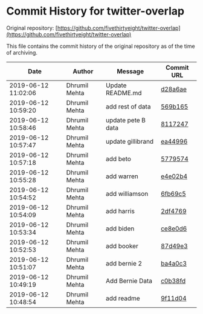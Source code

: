 ﻿# Commit History for twitter-overlap

Original repository: [https://github.com/fivethirtyeight/twitter-overlap](https://github.com/fivethirtyeight/twitter-overlap)

This file contains the commit history of the original repository as of the time of archiving.

| Date | Author | Message | Commit URL |
|------|--------|---------|------------|
| 2019-06-12 11:02:06 | Dhrumil Mehta | Update README.md | [d28a6ae](https://github.com/fivethirtyeight/twitter-overlap/commit/d28a6aeba860413156be3c138239c829581d827d) |
| 2019-06-12 10:59:20 | Dhrumil Mehta | add rest of data | [569b165](https://github.com/fivethirtyeight/twitter-overlap/commit/569b165f10dc6255bac857b54c8ecedc5a9b548b) |
| 2019-06-12 10:58:46 | Dhrumil Mehta | update pete B data | [8117247](https://github.com/fivethirtyeight/twitter-overlap/commit/8117247858de6ae61b9a5f44f73f5b873c0d1591) |
| 2019-06-12 10:57:47 | Dhrumil Mehta | update gillibrand | [ea44996](https://github.com/fivethirtyeight/twitter-overlap/commit/ea44996ee4600054035cbb29fc51f505b12872f3) |
| 2019-06-12 10:57:18 | Dhrumil Mehta | add beto | [5779574](https://github.com/fivethirtyeight/twitter-overlap/commit/5779574c378af5c2fd6837ea86e965180923069d) |
| 2019-06-12 10:55:28 | Dhrumil Mehta | add warren | [e4e02b4](https://github.com/fivethirtyeight/twitter-overlap/commit/e4e02b4503dad0537466785e218bc2f3f2919a35) |
| 2019-06-12 10:54:52 | Dhrumil Mehta | add williamson | [6fb69c5](https://github.com/fivethirtyeight/twitter-overlap/commit/6fb69c5ae0d4c1188e7318dbfa245a0089860c32) |
| 2019-06-12 10:54:09 | Dhrumil Mehta | add harris | [2df4769](https://github.com/fivethirtyeight/twitter-overlap/commit/2df476904f673b300a528339f9fa572ddf353831) |
| 2019-06-12 10:53:34 | Dhrumil Mehta | add biden | [ce8e0d6](https://github.com/fivethirtyeight/twitter-overlap/commit/ce8e0d665ee467be27f286da0ebb58ce293e5ba0) |
| 2019-06-12 10:52:53 | Dhrumil Mehta | add booker | [87d49e3](https://github.com/fivethirtyeight/twitter-overlap/commit/87d49e31f1b98242b4911a683859a9f205996765) |
| 2019-06-12 10:51:07 | Dhrumil Mehta | add bernie 2 | [ba4a0c3](https://github.com/fivethirtyeight/twitter-overlap/commit/ba4a0c3af69db0bb5d988e1bad3c583635c5a232) |
| 2019-06-12 10:49:19 | Dhrumil Mehta | Add Bernie Data | [c0b38fd](https://github.com/fivethirtyeight/twitter-overlap/commit/c0b38fdedd3a67926a6be23fe0d3364df4fc99ac) |
| 2019-06-12 10:48:54 | Dhrumil Mehta | add readme | [9f11d04](https://github.com/fivethirtyeight/twitter-overlap/commit/9f11d0469ae0c082d021eaac6772c94184371781) |

